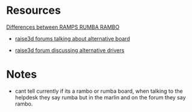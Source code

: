 # Resources


[Differences between RAMPS RUMBA RAMBO](https://hackaday.com/2013/09/06/3d-printering-electronics-boards/)

* [raise3d forums talking about alternative board](https://forum.raise3d.com/viewtopic.php?t=8612)


* [raise3d forum discussing alternative drivers](https://forum.raise3d.com/viewtopic.php?t=634)






# Notes


* cant tell currently if its a rambo or rumba board, when talking to the helpdesk they say rumba but in the marlin and on the forum they say rambo.


